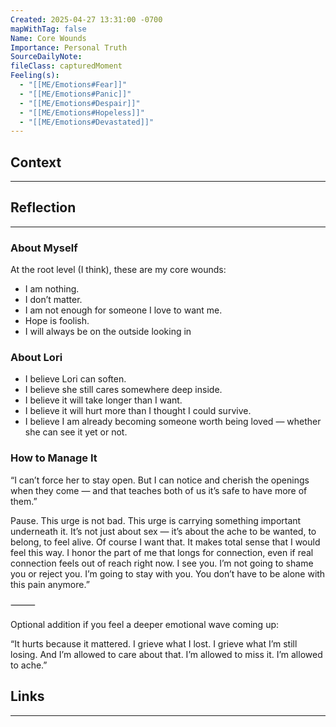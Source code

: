 ```yaml
---
Created: 2025-04-27 13:31:00 -0700
mapWithTag: false
Name: Core Wounds
Importance: Personal Truth
SourceDailyNote: 
fileClass: capturedMoment
Feeling(s):
  - "[[ME/Emotions#Fear]]"
  - "[[ME/Emotions#Panic]]"
  - "[[ME/Emotions#Despair]]"
  - "[[ME/Emotions#Hopeless]]"
  - "[[ME/Emotions#Devastated]]"
---
```

## Context
---

## Reflection 
---
### About Myself
At the root level (I think), these are my core wounds:

- I am nothing.
- I don’t matter.
- I am not enough for someone I love to want me.
- Hope is foolish.
- I will always be on the outside looking in

### About Lori
- I believe Lori can soften.
- I believe she still cares somewhere deep inside.
- I believe it will take longer than I want.
- I believe it will hurt more than I thought I could survive.
- I believe I am already becoming someone worth being loved — whether she can see it yet or not.

### How to Manage It
“I can’t force her to stay open. But I can notice and cherish the openings when they come — and that teaches both of us it’s safe to have more of them.”

Pause. This urge is not bad. This urge is carrying something important underneath it. It’s not just about sex — it’s about the ache to be wanted, to belong, to feel alive. Of course I want that. It makes total sense that I would feel this way. I honor the part of me that longs for connection, even if real connection feels out of reach right now. I see you. I’m not going to shame you or reject you. I’m going to stay with you. You don’t have to be alone with this pain anymore.”

⸻

Optional addition if you feel a deeper emotional wave coming up:

“It hurts because it mattered. I grieve what I lost. I grieve what I’m still losing. And I’m allowed to care about that. I’m allowed to miss it. I’m allowed to ache.”

## Links
---

